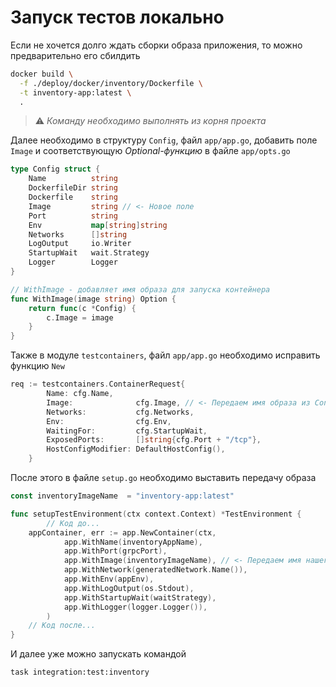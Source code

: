 # Запуск тестов локально
Если не хочется долго ждать сборки образа приложения, то можно предварительно его сбилдить
```bash
docker build \
  -f ./deploy/docker/inventory/Dockerfile \
  -t inventory-app:latest \
  .
```
> ⚠️ _Команду необходимо выполнять из корня проекта_

Далее необходимо в структуру `Config`, файл `app/app.go`, добавить поле `Image` и соответствующую _Optional-функцию_ в файле `app/opts.go`
```go
type Config struct {
	Name          string
	DockerfileDir string
	Dockerfile    string
	Image         string // <- Новое поле
	Port          string
	Env           map[string]string
	Networks      []string
	LogOutput     io.Writer
	StartupWait   wait.Strategy
	Logger        Logger
}

```

```go
// WithImage - добавляет имя образа для запуска контейнера
func WithImage(image string) Option {
	return func(c *Config) {
		c.Image = image
	}
}
```

Также в модуле `testcontainers`, файл `app/app.go` необходимо исправить функцию `New`
```go
req := testcontainers.ContainerRequest{
		Name: cfg.Name,
		Image:              cfg.Image, // <- Передаем имя образа из Config
		Networks:           cfg.Networks,
		Env:                cfg.Env,
		WaitingFor:         cfg.StartupWait,
		ExposedPorts:       []string{cfg.Port + "/tcp"},
		HostConfigModifier: DefaultHostConfig(),
	}
```


После этого в файле `setup.go` необходимо выставить передачу образа
```go
const inventoryImageName  = "inventory-app:latest"

func setupTestEnvironment(ctx context.Context) *TestEnvironment {
        // Код до...
	appContainer, err := app.NewContainer(ctx,
            app.WithName(inventoryAppName),
            app.WithPort(grpcPort),
            app.WithImage(inventoryImageName), // <- Передаем имя нашего образа
            app.WithNetwork(generatedNetwork.Name()),
            app.WithEnv(appEnv),
            app.WithLogOutput(os.Stdout),
            app.WithStartupWait(waitStrategy),
            app.WithLogger(logger.Logger()),
        )
	// Код после...
}
```

И далее уже можно запускать командой
```bash
task integration:test:inventory
```
